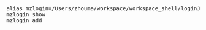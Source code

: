 <pre>
alias mzlogin=/Users/zhouma/workspace/workspace_shell/loginJump/login.sh
mzlogin show
mzlogin add

</pre>

